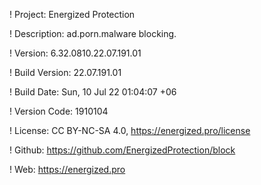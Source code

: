 ! Project: Energized Protection

! Description: ad.porn.malware blocking.

! Version: 6.32.0810.22.07.191.01

! Build Version: 22.07.191.01

! Build Date: Sun, 10 Jul 22 01:04:07 +06

! Version Code: 1910104

! License: CC BY-NC-SA 4.0, https://energized.pro/license

! Github: https://github.com/EnergizedProtection/block

! Web: https://energized.pro
